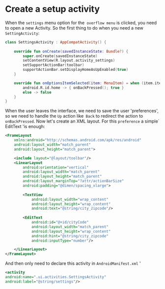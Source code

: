 # Create a setup activity

When the `settings` menu option for the` overflow menu` is clicked, you need to open a new Activity. So the first thing to do when you need a new `SettingActivity`:

```kotlin
class SettingsActivity : AppCompatActivity() {
	
	override fun onCreate(savedInstanceState: Bundle?) {
        super.onCreate(savedInstanceState)
        setContentView(R.layout.activity_settings)
        setSupportActionBar(toolbar)
        supportActionBar.setDisplayHomeAsUpEnabled(true)
    }

	override fun onOptionsItemSelected(item: MenuItem) = when (item.itemId) {
        android.R.id.home -> { onBackPressed(); true }
        else -> false
	}
}
```

When the user leaves the interface, we need to save the user 'preferences', so we need to handle the `Up` action like` Back` to redirect the action to `onBackPressed`. Now let's create an XML layout. For this `preference` a simple` EditText 'is enough:

```xml
<FrameLayout
	xmlns:android="http://schemas.android.com/apk/res/android"
	android:layout_width="match_parent"
	android:layout_height="match_parent">

	<include layout="@layout/toolbar"/>
	<LinearLayout
		android:orientation="vertical"
		android:layout_width="match_parent"
		android:layout_height="match_parent"
		android:layout_marginTop="?attr/actionBarSize"
		android:padding="@dimen/spacing_xlarge">
	
		<TextView
			android:layout_width="wrap_content"
			android:layout_height="wrap_content"
			android:text="@string/city_zipcode"/>
		
		<EditText
			android:id="@+id/cityCode"
			android:layout_width="match_parent"
			android:layout_height="wrap_content"
			android:hint="@string/city_zipcode"
			android:inputType="number"/>

	</LinearLayout>
</FrameLayout>
```

And then only need to declare this activity in `AndroidManifest.xml` '

```xml
<activity
android:name=".ui.activities.SettingsActivity"
android:label="@string/settings"/>
```
